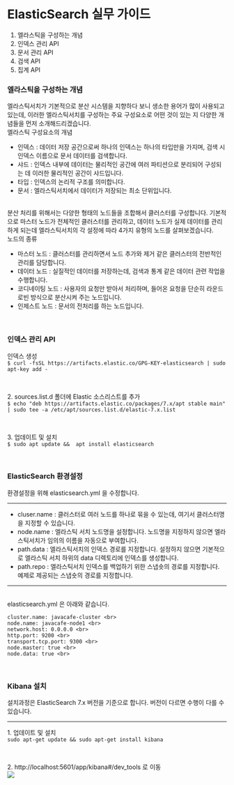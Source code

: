 # ElasticSearch 실무 가이드

1. 엘라스틱을 구성하는 개념
2. 인덱스 관리 API
3. 문서 관리 API
4. 검색 API
5. 집계 API
   <br>

### 엘라스틱을 구성하는 개념

<p>
엘라스틱서치가 기본적으로 분산 시스템을 지향하다 보니 생소한 용어가 많이 사용되고 있는데, 이러한 엘라스틱서치를 구성하는 주요 구성요소로 어떤 것이 있는 지 다양한 개념들을 먼저 소개해드리겠습니다.
<br>
<bold>엘라스틱 구성요소의 개념</bold>
<ul>
<li>인덱스 : 데이터 저장 공간으로써 하나의 인덱스는 하나의 타입만을 가지며, 검색 시 인덱스 이름으로 문서 데이터를 검색합니다. </li> 
<li>샤드 : 인덱스 내부에 데이터는 물리적인 공간에 여러 파티션으로 분리되어 구성되는 데 이러한 물리적인 공간이 샤드입니다. </li>
<li>타입 : 인덱스의 논리적 구조를 의미합니다. </li> 
<li>문서 : 엘라스틱서치에서 데이터가 저장되는 최소 단위입니다. </li>
</ul>
<br>
분산 처리를 위해서는 다양한 형태의 노드들을 조합해서 클러스터를 구성합니다. 기본적으로 마스터 노드가 전체적인 클러스터를 관리하고, 데이터 노드가 실제 데이터를 관리하게 되는데 엘라스틱서치의 각 설정에 따라 4가지 유형의 노드를 살펴보겠습니다.
<br>
<bold>노드의 종류</bold>
<ul>
<li>마스터 노드 : 클러스터를 관리하면서 노드 추가와 제거 같은 클러스터의 전반적인 관리를 담당합니다.</li> 
<li>데이터 노드 : 실질적인 데이터를 저장하는데, 검색과 통계 같은 데이터 관련 작업을 수행합니다. </li>
<li>코디네이팅 노드 : 사용자의 요청만 받아서 처리하며, 들어온 요청을 단순히 라운드로빈 방식으로 분산시켜 주는 노드입니다. </li> 
<li>인제스트 노드 : 문서의 전처리를 하는 노드입니다.</li>
</ul>
</p>
<br>

### 인덱스 관리 API

<p>
<bold>인덱스 생성</bold>
<br>
<code>$ curl -fsSL https://artifacts.elastic.co/GPG-KEY-elasticsearch | sudo apt-key add - </code></p>
<br>
<p>2. sources.list.d 폴더에 Elastic 소스리스트를 추가
<br>
<code>$ echo "deb https://artifacts.elastic.co/packages/7.x/apt stable main" | sudo tee -a /etc/apt/sources.list.d/elastic-7.x.list </code> </p>
<br>
<p>3. 업데이트 및 설치
<br>
<code>$ sudo apt update &&  apt install elasticsearch </code></p>
<br>

### ElasticSearch 환경설정

<bold>환경설정을 위해 elasticsearch.yml 을 수정합니다.</bold>

<hr>
<ul>
<li>cluser.name : 클러스터로 여러 노드를 하나로 묶을 수 있는데, 여기서 클러스터명을 지정할 수 있습니다.</li>
<li>node.name : 엘라스틱 서치 노드명을 설정합니다. 노드명을 지정하지 않으면 엘라스틱서치가 임의의 이름을 자동으로 부여합니다.</li>
<li>path.data : 엘라스틱서치의 인덱스 경로를 지정합니다. 설정하지 않으면 기본적으로 엘라스틱 서치 하위의 data 디렉토리에 인덱스를 생성합니다.</li>
<li>path.repo : 엘라스틱서치 인덱스를 백업하기 위한 스냅숏의 경로를 지정합니다. 예제로 제공되는 스냅숏의 경로를 지정합니다.</li>
</ul>
<hr><br>
elasticsearch.yml 은 아래와 같습니다.

```
cluster.name: javacafe-cluster <br>
node.name: javacafe-node1 <br>
network.host: 0.0.0.0 <br>
http.port: 9200 <br>
transport.tcp.port: 9300 <br>
node.master: true <br>
node.data: true <br>
```

<br>

### Kibana 설치

<bold>설치과정은 ElasticSearch 7.x 버전을 기준으로 합니다. 버전이 다르면 수행이 다를 수 있습니다.</bold>

<hr>
<p>1. 업데이트 및 설치
<br>
<code>sudo apt-get update && sudo apt-get install kibana</code></p>
<br>
<p>2. http://localhost:5601/app/kibana#/dev_tools 로 이동
<br>
<img src="./img/result.png">
<br>
